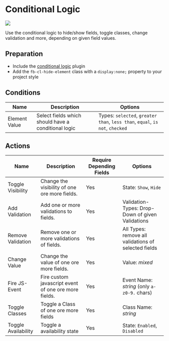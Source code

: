 # Conditional Logic
![](https://user-images.githubusercontent.com/700119/33080792-3835ab82-ced9-11e7-80c3-41da8940ceb3.png)

Use the conditional logic to hide/show fields, toggle classes, change validation and more, depending on given field values.

## Preparation
- Include the [conditional logic](91_Javascript.md#Conditional-logic-plugin) plugin
- Add the `fb-cl-hide-element` class with a `display:none;` property to your project style

## Conditions

| Name | Description | Options |
|------|-------------|---------|
| Element Value | Select fields which should have a conditional logic | Types: `selected`, `greater than`, `less than`, `equal`, `is not`, `checked` |

## Actions

| Name | Description | Require Depending Fields | Options |
|------|-------------|--------------------------|---------|
| Toggle Visibility | Change the visibility of one ore more fields. | Yes | State: `Show`, `Hide` |
| Add Validation | Add one or more validations to fields. | Yes | Validation-Types: Drop-Down of given Validations |
| Remove Validation | Remove one or more validations of fields. | Yes | All Types: remove all validations of selected fields |
| Change Value | Change the value of one ore more fields. | Yes | Value: *mixed* |
| Fire JS-Event | Fire custom javascript event of one ore more fields. | Yes | Event Name: *string* (only `a-z0-9.` chars) |
| Toggle Classes | Toggle a Class of one ore more fields | Yes | Class Name: *string* |
| Toggle Availability | Toggle a availability state | Yes | State: `Enabled`, `Disabled` |